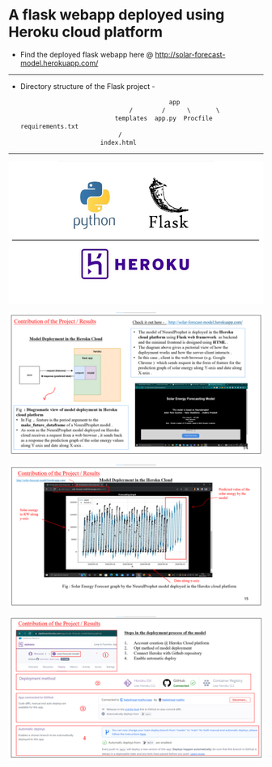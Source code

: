 # A flask webapp deployed using Heroku cloud platform

- Find the deployed flask webapp here @ http://solar-forecast-model.herokuapp.com/
---
- Directory structure of the Flask project - 

                                               app
                                    /        /      \       \
                                templates  app.py  Procfile  requirements.txt
                                 /
                            index.html
                            
---

![Screenshot](herokuapp.jpeg)

![Screenshot](deploy1.png)

![Screenshot](deploy2.png)

![Screenshot](deploy3.png)
